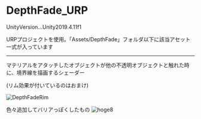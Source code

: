 # DepthFade_URP

UnityVersion…Unity2019.4.11f1

URPプロジェクトを使用。「Assets/DepthFade」フォルダ以下に該当アセット一式が入っています

---

マテリアルをアタッチしたオブジェクトが他の不透明オブジェクトと触れた時に、境界線を描画するシェーダー

(リム効果が付いているのはおまけ)

![DepthFadeRim](https://user-images.githubusercontent.com/19218953/98457864-433d4300-21ce-11eb-9ef0-5b105e877094.PNG)

色々追加してバリアっぽくしたもの
![hoge8](https://user-images.githubusercontent.com/19218953/98458094-94e6cd00-21d0-11eb-9244-a48b49928362.gif)

